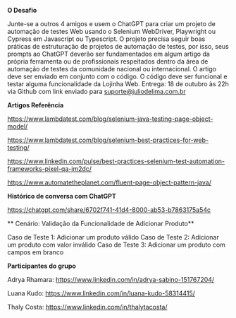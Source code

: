 **O Desafio**

Junte-se a outros 4 amigos e usem o ChatGPT para criar um projeto de automação de testes Web usando o Selenium WebDriver, 
Playwright ou Cypress em Javascript ou Typescript. O projeto precisa seguir boas práticas de estruturação de projetos de 
automação de testes, por isso, seus prompts ao ChatGPT deverão ser fundamentados em algum artigo da própria ferramenta ou 
de profissionais respeitados dentro da área de automação de testes da comunidade nacional ou internacional. O artigo deve 
ser enviado em conjunto com o código. O código deve ser funcional e testar alguma funcionalidade da Lojinha Web.
Entrega: 18 de outubro às 22h via Github com link enviado para suporte@juliodelima.com.br


**Artigos Referência**

https://www.lambdatest.com/blog/selenium-java-testing-page-object-model/

https://www.lambdatest.com/blog/selenium-best-practices-for-web-testing/

https://www.linkedin.com/pulse/best-practices-selenium-test-automation-frameworks-pixel-qa-jm2dc/

https://www.automatetheplanet.com/fluent-page-object-pattern-java/


**Histórico de conversa com ChatGPT**

https://chatgpt.com/share/6702f741-41d4-8000-ab53-b7863175a54c


** Cenário: Validação da Funcionalidade de Adicionar Produto**

Caso de Teste 1: Adicionar um produto válido
Caso de Teste 2: Adicionar um produto com valor inválido
Caso de Teste 3: Adicionar um produto com campos em branco


**Participantes do grupo**

Adrya Rhamara: https://www.linkedin.com/in/adrya-sabino-151767204/

Luana Kudo: https://www.linkedin.com/in/luana-kudo-58314415/

Thaly Costa: https://www.linkedin.com/in/thalytacosta/
